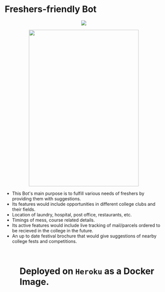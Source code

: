 # Freshers-friendly Bot
<p align="center">
<img src="https://miro.medium.com/max/300/1*YVTFl1UEkt3_rkez-DIU9w.png">
</p>
<p align="center">
<img width="350" height="500" src = "https://raw.githubusercontent.com/govindgoel/FrshrsHelp-Bot/master/photo_2020-03-26_00-44-53.jpg?token=AMTGGNZYT3BUZU54HY7TLTS6YBLIA">
</p>
<ul>
  <li>This Bot's main purpose is to fulfill various needs of freshers by providing them with suggestions.</li>
  <li>Its features would include opportunities in different college clubs and their fields.</li>
  <li>Location of laundry, hospital, post office, restaurants, etc.</li>
  <li>Timings of mess, course related details.</li>
  <li>Its active features would include live tracking of mail/parcels ordered to be recieved in the college in the future.</li>   <li>An up to date festival brochure that would give suggestions of nearby college fests and competitions.</li>
<ul>
<br>


# Deployed on `Heroku` as a Docker Image.
